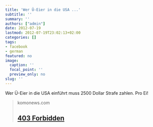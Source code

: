 ```yaml
---
title: 'Wer Ü-Eier in die USA ...'
subtitle: ''
summary: ''
authors: ["admin"]
date: 2012-07-19
lastmod: 2012-07-19T23:02:13+02:00
categories: []
tags:
- facebook
- german
featured: no
image:
  caption: ''
  focal_point: ''
  preview_only: no
slug: ''
---
```

Wer Ü-Eier in die USA einführt muss 2500 Dollar Strafe zahlen. Pro Ei!
> komonews.com
> ## [403 Forbidden](http://www.komonews.com/news/offbeat/Seattle-men-busted-at-Canadian-border-with-illegal-candy-162685596.html?tab=video)
>


